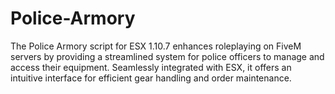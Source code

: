 # Police-Armory
The Police Armory script for ESX 1.10.7 enhances roleplaying on FiveM servers by providing a streamlined system for police officers to manage and access their equipment. Seamlessly integrated with ESX, it offers an intuitive interface for efficient gear handling and order maintenance.
